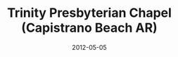 ---
date: &id001 2012-05-05
end_date: null
location:
  address: 26462 Via Sacramento
  city: Capistrano Beach
  state: AR
minister:
- end: null
  name: Jonathan B. Moersch
  start: 2012-05-05
  type: Organizing Pastor
ministers:
- Jonathan B. Moersch
name: Trinity Presbyterian Chapel
names: null
origination_date: *id001
raw_data: "AR\nCapistrano Beach\nTrinity Presbyterian Chapel  (May 5, 2012\u2013 )\n\
  Palisades Elementary School, 26462 Via Sacramento\nOrg. Pastor: Jonathan B. Moersch,\
  \ 2012\u2013"
received_from: null
states:
- AR
status:
  active: true
  end_date: null
  reason: null
  received_from: null
  withdrawal_to: null
title: Trinity Presbyterian Chapel (Capistrano Beach AR)
year_established:
- 2012

---